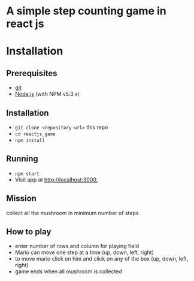 # A simple step counting game in react js

# Installation

## Prerequisites
* [git](https://git-scm.com/)
* [Node.js](https://nodejs.org/) (with NPM v5.3.x)

## Installation
* `git clone <repository-url>` this repo
* `cd reactjs_game`
* `npm install`

## Running
* `npm start`
* Visit app at [http://localhost:3000.](http://localhost:3000)

## Mission
collect all the mushroom in minimum number of steps.

## How to play
* enter number of rows and column for playing field
* Mario can move one step at a time (up, down, left, right)
* to move mario click on him and click on any of the box (up, down, left, right)
* game ends when all mushroom is collected
